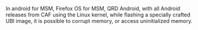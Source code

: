 In android for MSM, Firefox OS for MSM, QRD Android, with all Android releases from CAF using the Linux kernel, while flashing a specially crafted UBI image, it is possible to corrupt memory, or access uninitialized memory.